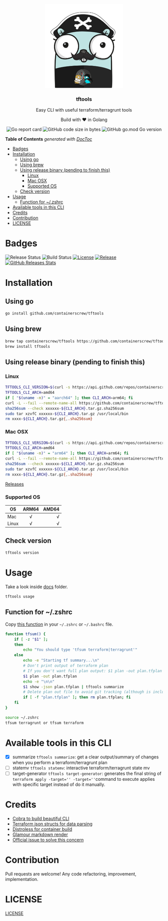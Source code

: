 <p align="center" >
    <img src="assets/logo.png" alt="logo" width="250"/>
<h3 align="center">tftools</h3>
<p align="center">Easy CLI with useful terraform/terragrunt tools</p>
<p align="center">Build with ❤ in Golang</p>
</p>

<p align="center" >
    <img alt="Go report card" src="https://goreportcard.com/badge/github.com/containerscrew/tftools">
    <img alt="GitHub code size in bytes" src="https://img.shields.io/github/languages/code-size/containerscrew/tftools">
    <img alt="GitHub go.mod Go version" src="https://img.shields.io/github/go-mod/go-version/containerscrew/tftools">
</p>

<!-- START doctoc generated TOC please keep comment here to allow auto update -->
<!-- DON'T EDIT THIS SECTION, INSTEAD RE-RUN doctoc TO UPDATE -->
**Table of Contents**  *generated with [DocToc](https://github.com/thlorenz/doctoc)*

- [Badges](#badges)
- [Installation](#installation)
  - [Using go](#using-go)
  - [Using brew](#using-brew)
  - [Using release binary (pending to finish this)](#using-release-binary-pending-to-finish-this)
    - [Linux](#linux)
    - [Mac OSX](#mac-osx)
    - [Supported OS](#supported-os)
  - [Check version](#check-version)
- [Usage](#usage)
  - [Function for ~/.zshrc](#function-for-zshrc)
- [Available tools in this CLI](#available-tools-in-this-cli)
- [Credits](#credits)
- [Contribution](#contribution)
- [LICENSE](#license)

<!-- END doctoc generated TOC please keep comment here to allow auto update -->

# Badges

![Release Status](https://github.com/containerscrew/tftools/actions/workflows/release.yml/badge.svg)
![Build Status](https://github.com/containerscrew/tftools/actions/workflows/build.yml/badge.svg)
[![License](https://img.shields.io/github/license/containerscrew/tftools)](/LICENSE)
[![Release](https://img.shields.io/github/release/containerscrew/tftools)](https://github.com/containerscrew/tftools/releases/latest)
[![GitHub Releases Stats](https://img.shields.io/github/downloads/containerscrew/tftools/total.svg?logo=github)](https://somsubhra.github.io/github-release-stats/?username=containerscrew&repository=tftools)

# Installation

## Using go

```bash
go install github.com/containerscrew/tftools
```

## Using brew

```bash
brew tap containerscrew/tftools https://github.com/containerscrew/tftools
brew install tftools
```

## Using release binary (pending to finish this)

### Linux
```bash
TFTOOLS_CLI_VERSION=$(curl -s https://api.github.com/repos/containerscrew/tftools/releases/latest)
TFTOOLS_CLI_ARCH=amd64
if [ "$(uname -m)" = "aarch64" ]; then CLI_ARCH=arm64; fi
curl -L --fail --remote-name-all https://github.com/containerscrew/tftools/releases/download/${TFTOOLS_CLI_VERSION}/XXXXX-${TFTOOLS_CLI_ARCH}.tar.gz{,.sha256sum}
sha256sum --check xxxxxx-${CLI_ARCH}.tar.gz.sha256sum
sudo tar xzvfC xxxxxx-${CLI_ARCH}.tar.gz /usr/local/bin
rm xxxx-${CLI_ARCH}.tar.gz{,.sha256sum}
```

### Mac OSX

```bash
TFTOOLS_CLI_VERSION=$(curl -s https://api.github.com/repos/containerscrew/tftools/releases/latest)
TFTOOLS_CLI_ARCH=amd64
if [ "$(uname -m)" = "arm64" ]; then CLI_ARCH=arm64; fi
curl -L --fail --remote-name-all https://github.com/containerscrew/tftools/releases/download/${TFTOOLS_CLI_VERSION}/XXXXX-${TFTOOLS_CLI_ARCH}.tar.gz{,.sha256sum}
sha256sum --check xxxxxx-${CLI_ARCH}.tar.gz.sha256sum
sudo tar xzvfC xxxxxx-${CLI_ARCH}.tar.gz /usr/local/bin
rm xxxx-${CLI_ARCH}.tar.gz{,.sha256sum}
```

[Releases](https://github.com/containerscrew/tftools/releases)

### Supported OS

| OS        | ARM64 | AMD64 |
|-----------|:-----:|------:|
| Mac       |  √    |   √   |
| Linux     |  √    |   √   |

## Check version

```bash
tftools version
```

# Usage

Take a look inside [docs](./docs) folder.

```bash
tftools usage
```

## Function for ~/.zshrc

Copy [this function](scripts/tfsum.sh) in your `~/.zshrc` or `~/.bashrc` file.

```bash
function tfsum() {
    if [ -z "$1" ];
    then
        echo "You should type 'tfsum terraform|terragrunt'"
    else
        echo -e "Starting tf summary...\n"
        # Don't print output of terraform plan
        # If you don't want full plan output: $1 plan -out plan.tfplan 1> /dev/null
        $1 plan -out plan.tfplan
        echo -e "\n\n"
        $1 show -json plan.tfplan | tftools summarize
        # Delete plan out file to avoid git tracking (although is included in .gitignore)
        if [ -f "plan.tfplan" ]; then rm plan.tfplan; fi
    fi
}
```

```bash
source ~/.zshrc
tfsum terragrunt or tfsum terraform
```

# Available tools in this CLI

- [x] summarize `tftools summarize`: get a clear output/summary of changes when you perform a terraform/terragrunt plan
- [ ] statemv `tftools statemv`: interactive terraform/terragrunt state mv
- [ ] target-generator `tftools target-generator`: generates the final string of `terraform apply -target='' -target=''`command to execute applies with specific target instead of do it manually.

# Credits
- [Cobra to build beautiful CLI](https://cobra.dev/)
- [Terraform json structs for data parsing](https://github.com/hashicorp/terraform-json)
- [Distroless for container build](https://github.com/GoogleContainerTools/distroless)
- [Glamour markdown render](https://github.com/charmbracelet/glamour)
- [Official issue to solve this concern](https://github.com/hashicorp/terraform/issues/10507)

# Contribution

Pull requests are welcome! Any code refactoring, improvement, implementation.

# LICENSE

[LICENSE](./LICENSE)
